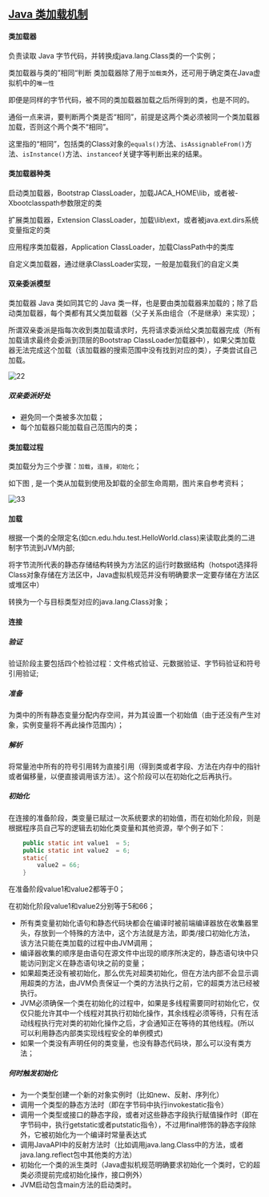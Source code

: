 [Java 类加载机制](http://www.cnblogs.com/aspirant/p/7200523.html)
-------------
#### 类加载器
负责读取 Java 字节代码，并转换成java.lang.Class类的一个实例；

类加载器与类的”相同“判断
类加载器除了用于`加载类`外，还可用于确定类在Java虚拟机中的`唯一性`

即便是同样的字节代码，被不同的类加载器加载之后所得到的类，也是不同的。

通俗一点来讲，要判断两个类是否“相同”，前提是这两个类必须被同一个类加载器加载，否则这个两个类不“相同”。

这里指的“相同”，包括类的Class对象的`equals()`方法、`isAssignableFrom()`方法、`isInstance()`方法、`instanceof`关键字等判断出来的结果。

#### 类加载器种类

启动类加载器，Bootstrap ClassLoader，加载JACA_HOME\lib，或者被-Xbootclasspath参数限定的类

扩展类加载器，Extension ClassLoader，加载\lib\ext，或者被java.ext.dirs系统变量指定的类

应用程序类加载器，Application ClassLoader，加载ClassPath中的类库

自定义类加载器，通过继承ClassLoader实现，一般是加载我们的自定义类

#### 双亲委派模型

类加载器 Java 类如同其它的 Java 类一样，也是要由类加载器来加载的；除了启动类加载器，每个类都有其父类加载器（父子关系由组合（不是继承）来实现）；

所谓双亲委派是指每次收到类加载请求时，先将请求委派给父类加载器完成（所有加载请求最终会委派到顶层的Bootstrap ClassLoader加载器中），如果父类加载器无法完成这个加载（该加载器的搜索范围中没有找到对应的类），子类尝试自己加载。

![22](https://images2015.cnblogs.com/blog/879896/201604/879896-20160415085506488-408997874.png)
##### 双亲委派好处

* 避免同一个类被多次加载；
* 每个加载器只能加载自己范围内的类； 

#### 类加载过程
类加载分为三个步骤：`加载`，`连接`，`初始化`；

如下图 , 是一个类从加载到使用及卸载的全部生命周期，图片来自参考资料；

![33](https://images2015.cnblogs.com/blog/879896/201604/879896-20160414224549770-60006655.png)


#### 加载
根据一个类的全限定名(如cn.edu.hdu.test.HelloWorld.class)来读取此类的二进制字节流到JVM内部;

将字节流所代表的静态存储结构转换为方法区的运行时数据结构（hotspot选择将Class对象存储在方法区中，Java虚拟机规范并没有明确要求一定要存储在方法区或堆区中）

转换为一个与目标类型对应的java.lang.Class对象；

#### 连接
##### 验证

验证阶段主要包括四个检验过程：文件格式验证、元数据验证、字节码验证和符号引用验证;

##### 准备

为类中的所有静态变量分配内存空间，并为其设置一个初始值（由于还没有产生对象，实例变量将不再此操作范围内）；

##### 解析

将常量池中所有的符号引用转为直接引用（得到类或者字段、方法在内存中的指针或者偏移量，以便直接调用该方法）。这个阶段可以在初始化之后再执行。

##### 初始化
  在连接的准备阶段，类变量已赋过一次系统要求的初始值，而在初始化阶段，则是根据程序员自己写的逻辑去初始化类变量和其他资源，举个例子如下：
```java
    public static int value1  = 5;
    public static int value2  = 6;
    static{
        value2 = 66;
    }
```
在准备阶段value1和value2都等于0；

在初始化阶段value1和value2分别等于5和66；

*  所有类变量初始化语句和静态代码块都会在编译时被前端编译器放在收集器里头，存放到一个特殊的方法中，这个方法就是<clinit>方法，即类/接口初始化方法，该方法只能在类加载的过程中由JVM调用；
*  编译器收集的顺序是由语句在源文件中出现的顺序所决定的，静态语句块中只能访问到定义在静态语句块之前的变量；
*  如果超类还没有被初始化，那么优先对超类初始化，但在<clinit>方法内部不会显示调用超类的<clinit>方法，由JVM负责保证一个类的<clinit>方法执行之前，它的超类<clinit>方法已经被执行。
*  JVM必须确保一个类在初始化的过程中，如果是多线程需要同时初始化它，仅仅只能允许其中一个线程对其执行初始化操作，其余线程必须等待，只有在活动线程执行完对类的初始化操作之后，才会通知正在等待的其他线程。(所以可以利用静态内部类实现线程安全的单例模式)
*  如果一个类没有声明任何的类变量，也没有静态代码块，那么可以没有类<clinit>方法；
##### 何时触发初始化

* 为一个类型创建一个新的对象实例时（比如new、反射、序列化）
* 调用一个类型的静态方法时（即在字节码中执行invokestatic指令）
* 调用一个类型或接口的静态字段，或者对这些静态字段执行赋值操作时（即在字节码中，执行getstatic或者putstatic指令），不过用final修饰的静态字段除外，它被初始化为一个编译时常量表达式
* 调用JavaAPI中的反射方法时（比如调用java.lang.Class中的方法，或者java.lang.reflect包中其他类的方法）
* 初始化一个类的派生类时（Java虚拟机规范明确要求初始化一个类时，它的超类必须提前完成初始化操作，接口例外）
* JVM启动包含main方法的启动类时。

